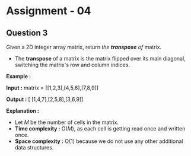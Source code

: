 # **Assignment - 04**
## **Question 3**
Given a 2D integer array matrix, return *the **transpose** of* matrix.
- The **transpose** of a matrix is the matrix flipped over its main diagonal, switching the matrix's row and column indices.

**Example :**

**Input :** matrix = [[1,2,3],[4,5,6],[7,8,9]]

**Output :** [ [1,4,7],[2,5,8],[3,6,9]]

**Explanation :**
- Let *M* be the number of cells in the matrix.
- **Time complexity :** O(*M*), as each cell is getting read once and written once.
- **Space complexity :** O(1) because we do not use any other additional data structures.
